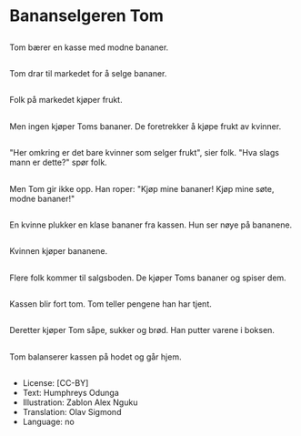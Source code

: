 # Bananselgeren Tom

##
Tom bærer en kasse med modne bananer.

##
Tom drar til markedet for å selge bananer.

##
Folk på markedet kjøper frukt.

##
Men ingen kjøper Toms bananer. De foretrekker å kjøpe frukt av kvinner.

##
"Her omkring er det bare kvinner som selger frukt", sier folk. "Hva slags mann er dette?" spør folk.

##
Men Tom gir ikke opp. Han roper: "Kjøp mine bananer! Kjøp mine søte, modne bananer!"

##
En kvinne plukker en klase bananer fra kassen. Hun ser nøye på bananene.

##
Kvinnen kjøper bananene.

##
Flere folk kommer til salgsboden. De kjøper Toms bananer og spiser dem.

##
Kassen blir fort tom. Tom teller pengene han har tjent.

##
Deretter kjøper Tom såpe, sukker og brød. Han putter varene i boksen.

##
Tom balanserer kassen på hodet og går hjem.

##
* License: [CC-BY]
* Text: Humphreys Odunga
* Illustration: Zablon Alex Nguku
* Translation: Olav Sigmond
* Language: no
